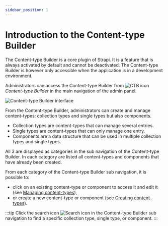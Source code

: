 ```yaml
---
sidebar_position: 1
---
```


# Introduction to the Content-type Builder

The Content-type Builder is a core plugin of Strapi. It is a feature that is always activated by default and cannot be deactivated. The Content-type Builder is however only accessible when the application is in a development environment.

Administrators can access the Content-type Builder from ![CTB icon](/assets/icons/content_types_builder.svg) _Content-type Builder_ in the main navigation of the admin panel.

![Content-type Builder interface](/assets/content-types-builder/content-types-builder.png)

From the Content-type Builder, administrators can create and manage content-types: collection types and single types but also components.

- Collection types are content-types that can manage several entries.
- Single types are content-types that can only manage one entry.
- Components are a data structure that can be used in multiple collection types and single types.

All 3 are displayed as categories in the sub navigation of the Content-type Builder. In each category are listed all content-types and components that have already been created.

From each category of the Content-type Builder sub navigation, it is possible to:

- click on an existing content-type or component to access it and edit it (see [Managing content-types](/docs/user-docs/content-types-builder/managing-content-types)),
- or create a new content-type or component (see [Creating content-types](/docs/user-docs/content-types-builder/creating-new-content-type)).

:::tip
Click the search icon ![Search icon](/assets/icons/search.svg) in the Content-type Builder sub navigation to find a specific collection type, single type, or component.
:::
